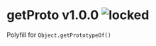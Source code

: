 
# getProto v1.0.0 ![locked](https://img.shields.io/badge/stability-locked-0084B6.svg?style=flat)

Polyfill for `Object.getPrototypeOf()`
